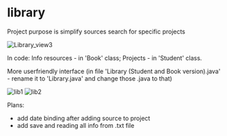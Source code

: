 # library

Project purpose is simplify sources search for specific projects

![Library_view3](https://user-images.githubusercontent.com/87744721/148170556-64679a5a-17f2-4118-a9eb-bc8397df0296.JPG)

In code: Info resources - in 'Book' class; Projects - in 'Student' class. 

More userfriendly interface (in file 'Library (Student and Book version).java' - rename it to 'Library.java' and change those .java to that)

![lib1](https://user-images.githubusercontent.com/87744721/150513419-34021e62-b34c-420c-9bcc-3af0b188a853.JPG)
![lib2](https://user-images.githubusercontent.com/87744721/150513438-83fa1dec-732d-4334-8447-96b0ca8c6c2c.JPG)


Plans:
- add date binding after adding source to project
- add save and reading all info from .txt file 


